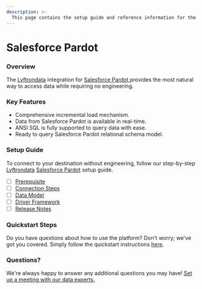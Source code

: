 ```yaml
---
description: >-
  This page contains the setup guide and reference information for the Salesforce Pardot source connector.
---
```


# Salesforce Pardot

### Overview

The [Lyftrondata](https://www.lyftrondata.com/) integration for [Salesforce Pardot](https://www.lyftrondata.com/integration/salesforce-pardot/)[ ](https://www.lyftrondata.com/integration/salesforce-pardot/)provides the most natural way to access data while requiring no engineering.

### Key Features

* Comprehensive incremental load mechanism.
* Data from Salesforce Pardot is available in real-time.&#x20;
* ANSI SQL is fully supported to query data with ease.
* Ready to query Salesforce Pardot relational schema model.

### Setup Guide

To connect to your destination without engineering, follow our step-by-step [Lyftrondata](https://www.lyftrondata.com/)  [Salesforce Pardot](https://www.lyftrondata.com/integration/salesforce-pardot/) setup guide.

* [ ] [Prerequisite](../../marketing-analytics/salesforce-pardot/prerequisite.md)
* [ ] [Connection Steps](../../marketing-analytics/salesforce-pardot/connection-steps.md)
* [ ] [Data Model](../../marketing-analytics/salesforce-pardot/data-model/)
* [ ] [Driver Framework](../../marketing-analytics/salesforce-pardot/driver-framework/)
* [ ] [Release Notes](../../marketing-analytics/salesforce-pardot/release-notes.md)

### Quickstart Steps

Do you have questions about how to use the platform? Don't worry; we've got you covered. Simply follow the quickstart instructions [here](../../../quickstart-steps.md).

### Questions? <a href="#questions" id="questions"></a>

We're always happy to answer any additional questions you may have! [Set up a meeting with our data experts.](https://www.lyftrondata.com/book-a-meeting/)

